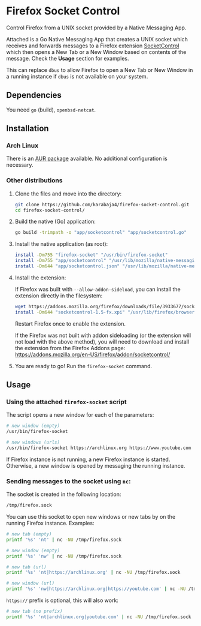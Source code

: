 # Firefox Socket Control

Control Firefox from a UNIX socket provided by a Native Messaging App.

Attached is a Go Native Messaging App that creates a UNIX socket which receives and forwards messages to a Firefox extension [SocketControl](https://addons.mozilla.org/en-US/firefox/addon/socketcontrol/) which then opens a New Tab or a New Window based on contents of the message. Check the **Usage** section for examples.

This can replace `dbus` to allow Firefox to open a New Tab or New Window in a running instance if `dbus` is not available on your system.

## Dependencies

You need `go` (build), `openbsd-netcat`.

## Installation

### Arch Linux

There is an [AUR package](https://aur.archlinux.org/packages/firefox-socket-control-git) available. No additional configuration is necessary.

### Other distributions

1. Clone the files and move into the directory:
   ```bash
   git clone https://github.com/karabaja4/firefox-socket-control.git
   cd firefox-socket-control/
   ```

2. Build the native (Go) application:
   ```bash
   go build -trimpath -o "app/socketcontrol" "app/socketcontrol.go"
   ```

2. Install the native application (as root):
   ```bash
   install -Dm755 "firefox-socket" "/usr/bin/firefox-socket"
   install -Dm755 "app/socketcontrol" "/usr/lib/mozilla/native-messaging-hosts/socketcontrol"
   install -Dm644 "app/socketcontrol.json" "/usr/lib/mozilla/native-messaging-hosts/socketcontrol.json"
   ```

3. Install the extension:

   If Firefox was built with `--allow-addon-sideload`, you can install the extension directly in the filesystem:
   ```bash
   wget https://addons.mozilla.org/firefox/downloads/file/3933677/socketcontrol-1.5-fx.xpi
   install -Dm644 "socketcontrol-1.5-fx.xpi" "/usr/lib/firefox/browser/extensions/native_control@karabaja4.xpi"
   ```
   Restart Firefox once to enable the extension.
   
   If the Firefox was not built with addon sideloading (or the extension will not load with the above method), you will need to download and install the extension from the Firefox Addons page:
   https://addons.mozilla.org/en-US/firefox/addon/socketcontrol/

4. You are ready to go! Run the `firefox-socket` command.

## Usage

### Using the attached `firefox-socket` script

The script opens a new window for each of the parameters:

```bash
# new window (empty)
/usr/bin/firefox-socket

# new windows (urls)
/usr/bin/firefox-socket https://archlinux.org https://www.youtube.com
```

If Firefox instance is not running, a new Firefox instance is started. Otherwise, a new window is opened by messaging the running instance.

### Sending messages to the socket using `nc`:

The socket is created in the following location:
   ```bash
   /tmp/firefox.sock
   ```
   You can use this socket to open new windows or new tabs by on the running Firefox instance. Examples:
   ```bash
   # new tab (empty)
   printf '%s' 'nt' | nc -NU /tmp/firefox.sock

   # new window (empty)
   printf '%s' 'nw' | nc -NU /tmp/firefox.sock

   # new tab (url)
   printf '%s' 'nt|https://archlinux.org' | nc -NU /tmp/firefox.sock

   # new window (url)
   printf '%s' 'nw|https://archlinux.org|https://youtube.com' | nc -NU /tmp/firefox.sock
   ```
   `https://` prefix is optional, this will also work:

   ```bash
   # new tab (no prefix)
   printf '%s' 'nt|archlinux.org|youtube.com' | nc -NU /tmp/firefox.sock
   ```
